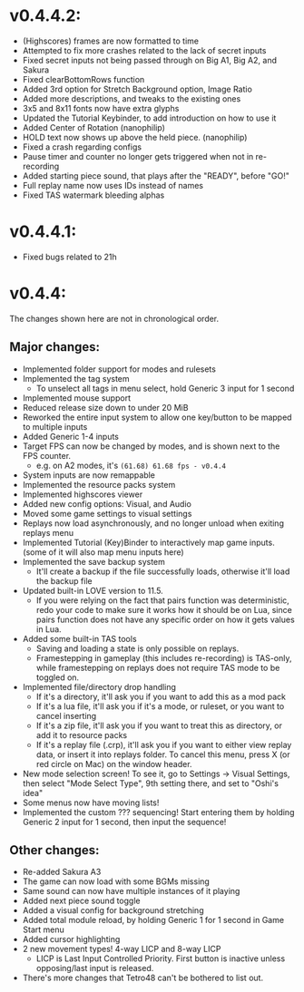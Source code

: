 # v0.4.4.2:
- (Highscores) frames are now formatted to time
- Attempted to fix more crashes related to the lack of secret inputs
- Fixed secret inputs not being passed through on Big A1, Big A2, and Sakura
- Fixed clearBottomRows function
- Added 3rd option for Stretch Background option, Image Ratio
- Added more descriptions, and tweaks to the existing ones
- 3x5 and 8x11 fonts now have extra glyphs
- Updated the Tutorial Keybinder, to add introduction on how to use it
- Added Center of Rotation (nanophilip)
- HOLD text now shows up above the held piece. (nanophilip)
- Fixed a crash regarding configs
- Pause timer and counter no longer gets triggered when not in re-recording
- Added starting piece sound, that plays after the "READY", before "GO!"
- Full replay name now uses IDs instead of names
- Fixed TAS watermark bleeding alphas

# v0.4.4.1:
- Fixed bugs related to 21h

# v0.4.4:
The changes shown here are not in chronological order.
## Major changes:
- Implemented folder support for modes and rulesets
- Implemented the tag system
  - To unselect all tags in menu select, hold Generic 3 input for 1 second
- Implemented mouse support
- Reduced release size down to under 20 MiB
- Reworked the entire input system to allow one key/button to be mapped to multiple inputs
- Added Generic 1-4 inputs
- Target FPS can now be changed by modes, and is shown next to the FPS counter.
  - e.g. on A2 modes, it's `(61.68) 61.68 fps - v0.4.4`
- System inputs are now remappable
- Implemented the resource packs system
- Implemented highscores viewer
- Added new config options: Visual, and Audio
- Moved some game settings to visual settings
- Replays now load asynchronously, and no longer unload when exiting replays menu
- Implemented Tutorial (Key)Binder to interactively map game inputs. (some of it will also map menu inputs here)
- Implemented the save backup system 
  - It'll create a backup if the file successfully loads, otherwise it'll load the backup file
- Updated built-in LOVE version to 11.5.
  - If you were relying on the fact that pairs function was deterministic, redo your code to make sure it works how it should be on Lua, since pairs function does not have any specific order on how it gets values in Lua.
- Added some built-in TAS tools
  - Saving and loading a state is only possible on replays.
  - Framestepping in gameplay (this includes re-recording) is TAS-only, while framestepping on replays does not require TAS mode to be toggled on.
- Implemented file/directory drop handling
  - If it's a directory, it'll ask you if you want to add this as a mod pack
  - If it's a lua file, it'll ask you if it's a mode, or ruleset, or you want to cancel inserting
  - If it's a zip file, it'll ask you if you want to treat this as directory, or add it to resource packs
  - If it's a replay file (.crp), it'll ask you if you want to either view replay data, or insert it into replays folder. To cancel this menu, press X (or red circle on Mac) on the window header.
- New mode selection screen! To see it, go to Settings -> Visual Settings, then select "Mode Select Type", 9th setting there, and set to "Oshi's idea"
- Some menus now have moving lists!
- Implemented the custom ??? sequencing! Start entering them by holding Generic 2 input for 1 second, then input the sequence!

## Other changes:
- Re-added Sakura A3
- The game can now load with some BGMs missing
- Same sound can now have multiple instances of it playing
- Added next piece sound toggle
- Added a visual config for background stretching
- Added total module reload, by holding Generic 1 for 1 second in Game Start menu
- Added cursor highlighting
- 2 new movement types! 4-way LICP and 8-way LICP
  - LICP is Last Input Controlled Priority. First button is inactive unless opposing/last input is released.
- There's more changes that Tetro48 can't be bothered to list out.
